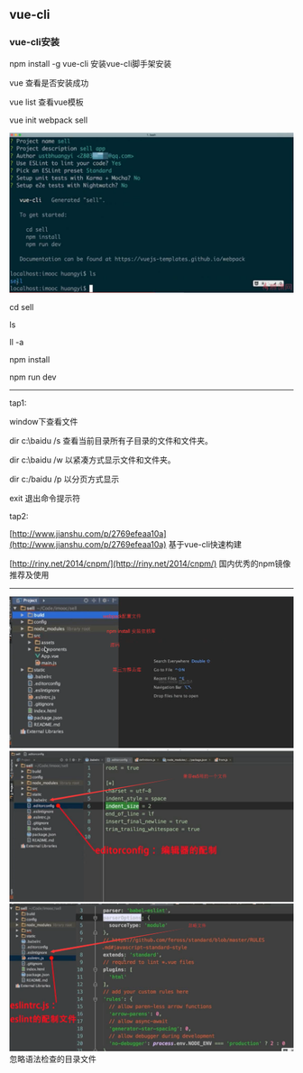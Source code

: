 ## vue-cli

### vue-cli安装

npm install -g vue-cli  安装vue-cli脚手架安装

vue 查看是否安装成功

vue list 查看vue模板

vue init webpack sell

![](/assets/import9.png)

cd sell

ls

ll -a

npm install

npm run dev

---

tap1:

window下查看文件

dir c:\baidu /s  查看当前目录所有子目录的文件和文件夹。

dir c:\baidu /w 以紧凑方式显示文件和文件夹。

dir c:/baidu /p 以分页方式显示

exit 退出命令提示符

tap2:

[http://www.jianshu.com/p/2769efeaa10a](http://www.jianshu.com/p/2769efeaa10a) 基于vue-cli快速构建

[http://riny.net/2014/cnpm/](http://riny.net/2014/cnpm/) 国内优秀的npm镜像推荐及使用

---

![](/assets/impor8t.png)![](/assets/import10.png)![](/assets/import11.png)忽略语法检查的目录文件

